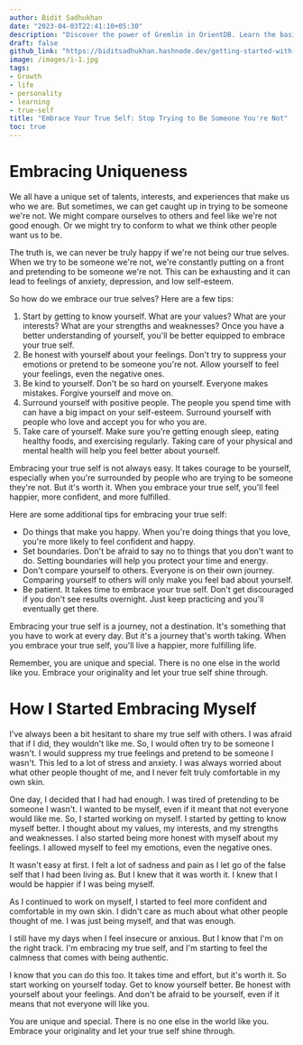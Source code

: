 ```yaml
---
author: Bidit Sadhukhan
date: "2023-04-03T22:41:10+05:30"
description: "Discover the power of Gremlin in OrientDB. Learn the basics, explore advanced queries, and unlock valuable insights from your graph data."
draft: false
github_link: "https://biditsadhukhan.hashnode.dev/getting-started-with-gremlin-in-orientdb-unleash-the-power-of-graph-databases"
image: /images/i-1.jpg
tags:
- Growth
- life
- personality
- learning
- true-self
title: "Embrace Your True Self: Stop Trying to Be Someone You're Not"
toc: true
---
```


# Embracing Uniqueness

We all have a unique set of talents, interests, and experiences that make us who we are. But sometimes, we can get caught up in trying to be someone we're not. We might compare ourselves to others and feel like we're not good enough. Or we might try to conform to what we think other people want us to be.

The truth is, we can never be truly happy if we're not being our true selves. When we try to be someone we're not, we're constantly putting on a front and pretending to be someone we're not. This can be exhausting and it can lead to feelings of anxiety, depression, and low self-esteem.

So how do we embrace our true selves? Here are a few tips:

1. Start by getting to know yourself. What are your values? What are your interests? What are your strengths and weaknesses? Once you have a better understanding of yourself, you'll be better equipped to embrace your true self.
2. Be honest with yourself about your feelings. Don't try to suppress your emotions or pretend to be someone you're not. Allow yourself to feel your feelings, even the negative ones.
3. Be kind to yourself. Don't be so hard on yourself. Everyone makes mistakes. Forgive yourself and move on.
4. Surround yourself with positive people. The people you spend time with can have a big impact on your self-esteem. Surround yourself with people who love and accept you for who you are.
5. Take care of yourself. Make sure you're getting enough sleep, eating healthy foods, and exercising regularly. Taking care of your physical and mental health will help you feel better about yourself.

Embracing your true self is not always easy. It takes courage to be yourself, especially when you're surrounded by people who are trying to be someone they're not. But it's worth it. When you embrace your true self, you'll feel happier, more confident, and more fulfilled.

Here are some additional tips for embracing your true self:

- Do things that make you happy. When you're doing things that you love, you're more likely to feel confident and happy.
- Set boundaries. Don't be afraid to say no to things that you don't want to do. Setting boundaries will help you protect your time and energy.
- Don't compare yourself to others. Everyone is on their own journey. Comparing yourself to others will only make you feel bad about yourself.
- Be patient. It takes time to embrace your true self. Don't get discouraged if you don't see results overnight. Just keep practicing and you'll eventually get there.

Embracing your true self is a journey, not a destination. It's something that you have to work at every day. But it's a journey that's worth taking. When you embrace your true self, you'll live a happier, more fulfilling life.

Remember, you are unique and special. There is no one else in the world like you. Embrace your originality and let your true self shine through.


# How I Started Embracing Myself

I've always been a bit hesitant to share my true self with others. I was afraid that if I did, they wouldn't like me. So, I would often try to be someone I wasn't. I would suppress my true feelings and pretend to be someone I wasn't. This led to a lot of stress and anxiety. I was always worried about what other people thought of me, and I never felt truly comfortable in my own skin.

One day, I decided that I had had enough. I was tired of pretending to be someone I wasn't. I wanted to be myself, even if it meant that not everyone would like me. So, I started working on myself. I started by getting to know myself better. I thought about my values, my interests, and my strengths and weaknesses. I also started being more honest with myself about my feelings. I allowed myself to feel my emotions, even the negative ones.

It wasn't easy at first. I felt a lot of sadness and pain as I let go of the false self that I had been living as. But I knew that it was worth it. I knew that I would be happier if I was being myself.

As I continued to work on myself, I started to feel more confident and comfortable in my own skin. I didn't care as much about what other people thought of me. I was just being myself, and that was enough.

I still have my days when I feel insecure or anxious. But I know that I'm on the right track. I'm embracing my true self, and I'm starting to feel the calmness that comes with being authentic.

I know that you can do this too. It takes time and effort, but it's worth it. So start working on yourself today. Get to know yourself better. Be honest with yourself about your feelings. And don't be afraid to be yourself, even if it means that not everyone will like you.

You are unique and special. There is no one else in the world like you. Embrace your originality and let your true self shine through.
